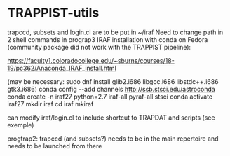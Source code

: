# TRAPPIST-utils
trapccd, subsets and login.cl are to be put in ~/iraf
Need to change path in 2 shell commands in prograp3
IRAF installation with conda on Fedora (community package did not work with the TRAPPIST pipeline):

https://faculty1.coloradocollege.edu/~sburns/courses/18-19/pc362/Anaconda_IRAF_install.html

(may be necessary: sudo dnf install glib2.i686 libgcc.i686 libstdc++.i686 gtk3.i686)
conda config --add channels http://ssb.stsci.edu/astroconda
conda create -n iraf27 python=2.7 iraf-all pyraf-all stsci
conda activate iraf27
mkdir iraf
cd iraf
mkiraf

can modify iraf/login.cl to include shortcut to TRAPDAT and scripts (see exemple)

progtrap2: trapccd (and subsets?) needs to be in the main repertoire and needs to be launched from there
